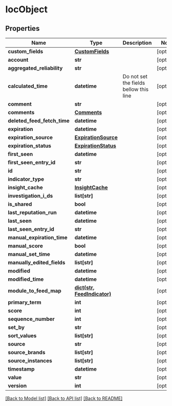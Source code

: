 # IocObject

## Properties
Name | Type | Description | Notes
------------ | ------------- | ------------- | -------------
**custom_fields** | [**CustomFields**](CustomFields.md) |  | [optional] 
**account** | **str** |  | [optional] 
**aggregated_reliability** | **str** |  | [optional] 
**calculated_time** | **datetime** | Do not set the fields bellow this line | [optional] 
**comment** | **str** |  | [optional] 
**comments** | [**Comments**](Comments.md) |  | [optional] 
**deleted_feed_fetch_time** | **datetime** |  | [optional] 
**expiration** | **datetime** |  | [optional] 
**expiration_source** | [**ExpirationSource**](ExpirationSource.md) |  | [optional] 
**expiration_status** | [**ExpirationStatus**](ExpirationStatus.md) |  | [optional] 
**first_seen** | **datetime** |  | [optional] 
**first_seen_entry_id** | **str** |  | [optional] 
**id** | **str** |  | [optional] 
**indicator_type** | **str** |  | [optional] 
**insight_cache** | [**InsightCache**](InsightCache.md) |  | [optional] 
**investigation_i_ds** | **list[str]** |  | [optional] 
**is_shared** | **bool** |  | [optional] 
**last_reputation_run** | **datetime** |  | [optional] 
**last_seen** | **datetime** |  | [optional] 
**last_seen_entry_id** | **str** |  | [optional] 
**manual_expiration_time** | **datetime** |  | [optional] 
**manual_score** | **bool** |  | [optional] 
**manual_set_time** | **datetime** |  | [optional] 
**manually_edited_fields** | **list[str]** |  | [optional] 
**modified** | **datetime** |  | [optional] 
**modified_time** | **datetime** |  | [optional] 
**module_to_feed_map** | [**dict(str, FeedIndicator)**](FeedIndicator.md) |  | [optional] 
**primary_term** | **int** |  | [optional] 
**score** | **int** |  | [optional] 
**sequence_number** | **int** |  | [optional] 
**set_by** | **str** |  | [optional] 
**sort_values** | **list[str]** |  | [optional] 
**source** | **str** |  | [optional] 
**source_brands** | **list[str]** |  | [optional] 
**source_instances** | **list[str]** |  | [optional] 
**timestamp** | **datetime** |  | [optional] 
**value** | **str** |  | [optional] 
**version** | **int** |  | [optional] 

[[Back to Model list]](README.md#documentation-for-models) [[Back to API list]](README.md#documentation-for-api-endpoints) [[Back to README]](README.md)


